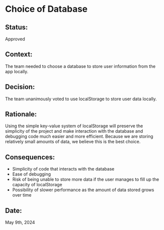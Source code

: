 # Choice of Database 

## Status: 
Approved

## Context: 
The team needed to choose a database to store user information from the app locally.

## Decision: 
The team unanimously voted to use localStorage to store user data locally.

## Rationale: 
Using the simple key-value system of localStorage will preserve the simplicity of the project and make interaction with the database and debugging code much easier and more efficient. Because we are storing relatively small amounts of data, we believe this is the best choice.

## Consequences: 
- Simplicity of code that interacts with the database
- Ease of debugging
- Risk of being unable to store more data if the user manages to fill up the capacity of localStorage
- Possibility of slower performance as the amount of data stored grows over time

## Date: 
May 9th, 2024
